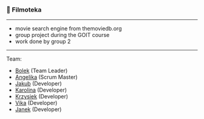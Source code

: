 ### 🎥 Filmoteka

---

- movie search engine from themoviedb.org
- group project during the GOIT course
- work done by group 2

---

Team:

- <a href="https://github.com/BoloMasta" target="_blank">Bolek</a> (Team Leader)
- <a href="https://github.com/AngelikaGralewska" target="_blank">Angelika</a> (Scrum Master)
- <a href="https://github.com/KubaTurek" target="_blank">Jakub</a> (Developer)
- <a href="https://github.com/KarolinaZinczuk" target="_blank">Karolina</a> (Developer)
- <a href="https://github.com/" target="_blank">Krzysiek</a> (Developer)
- <a href="https://github.com/viktoriia-hrabenko" target="_blank">Vika</a> (Developer)
- <a href="https://github.com/jslonina" target="_blank">Janek</a> (Developer)
